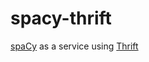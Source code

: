 # spacy-thrift

[spaCy](https://github.com/explosion/spaCy) as a service using [Thrift](https://thrift.apache.org)
